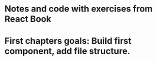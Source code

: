 # Notes and code with exercises from React Book
# First chapters goals: Build first component, add file structure.